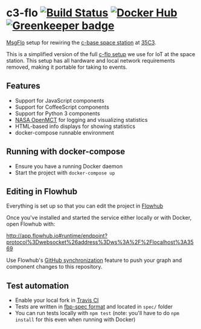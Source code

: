 # c3-flo [![Build Status](https://travis-ci.org/c-base/c3-flo.svg?branch=master)](https://travis-ci.org/c-base/c3-flo) [![Docker Hub](https://img.shields.io/docker/pulls/cbase/c3-flo.svg)](https://hub.docker.com/r/cbase/c3-flo/) [![Greenkeeper badge](https://badges.greenkeeper.io/c-base/c3-flo.svg)](https://greenkeeper.io/)

[MsgFlo](https://msgflo.org) setup for rewiring the [c-base space station](https://c-base.org/) at [35C3](https://events.ccc.de/category/congress/35c3/).

This is a simplified version of the full [c-flo setup](https://github.com/c-base/c-flo) we use for IoT at the space station. This setup has all hardware and local network requirements removed, making it portable for taking to events.

## Features

* Support for JavaScript components
* Support for CoffeeScript components
* Support for Python 3 components
* [NASA OpenMCT](https://github.com/c-base/cbeam-telemetry-server) for logging and visualizing statistics
* HTML-based info displays for showing statistics
* docker-compose runnable environment

## Running with docker-compose

* Ensure you have a running Docker daemon
* Start the project with `docker-compose up`

## Editing in Flowhub

Everything is set up so that you can edit the project in [Flowhub](https://flowhub.io)

Once you've installed and started the service either locally or with Docker, open Flowhub with:

<http://app.flowhub.io#runtime/endpoint?protocol%3Dwebsocket%26address%3Dws%3A%2F%2Flocalhost%3A3569>

Use Flowhub's [GitHub synchronization](https://docs.flowhub.io/github-integration/) feature to push your graph and component changes to this repository.

## Test automation

* Enable your local fork in [Travis CI](https://travis-ci.org/)
* Tests are written in [fbp-spec format](https://github.com/flowbased/fbp-spec) and located in `spec/` folder
* You can run tests locally with `npm test` (note: you'll have to do `npm install` for this even when running with Docker)
